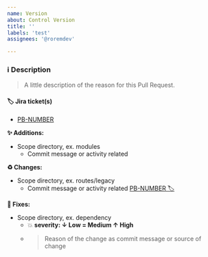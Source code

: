 ```yaml
---
name: Version
about: Control Version
title: ''
labels: 'test'
assignees: '@roremdev'

---
```


### ℹ️ Description
> A little description of the reason for this Pull Request.

#### 🏷 Jira ticket(s)
- [PB-NUMBER](https://evo-nu.atlassian.net/browse/PB-NUMBER)

**✨ Additions:**
- Scope directory, ex. modules
    - Commit message or activity related

**♻️ Changes:**
- Scope directory, ex. routes/legacy
    - Commit message or activity related [PB-NUMBER 🏷](https://evo-nu.atlassian.net/browse/PB-NUMBER)

**🐛 Fixes:**
- Scope directory, ex. dependency
    - 💥 **severity: ↓ Low = Medium ↑ High**
    - > Reason of the change as commit message or source of change